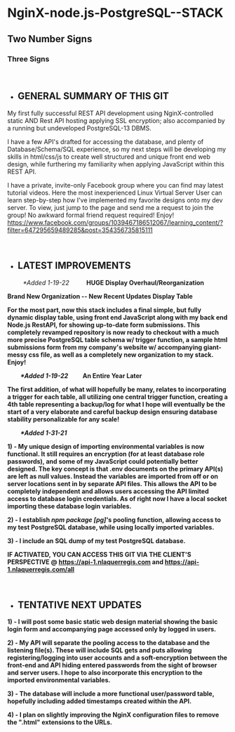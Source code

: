 # NginX-node.js-PostgreSQL--STACK
## Two Number Signs
### Three Signs

</br>

- ## GENERAL SUMMARY OF THIS GIT

My first fully successful REST API development using NginX-controlled static AND Rest API hosting applying SSL encryption; also accompanied by a running but undeveloped PostgreSQL-13 DBMS.

I have a few API's drafted for accessing the database, and plenty of Database/Schema/SQL experience, so my next steps will be developing my skills in html/css/js to create well structured and unique front end web design, while furthering my familiarity when applying JavaScript within this REST API.

I have a private, invite-only Facebook group where you can find may latest tutorial videos. Here the most inexperienced Linux Virtual Server User can learn step-by-step how I've implemented my favorite designs onto my dev server.  To view, just jump to the page and send me a request to join the group!  No awkward formal friend request required! Enjoy!
<https://www.facebook.com/groups/1039467186512067/learning_content/?filter=647295659489285&post=354356735815111>

<br>

- ## LATEST IMPROVEMENTS 

&nbsp;&nbsp;&nbsp;&nbsp;&nbsp;&nbsp;&nbsp;&nbsp; <i>*Added 1-19-22</i>
&nbsp;&nbsp;&nbsp;&nbsp;&nbsp;&nbsp;&nbsp;&nbsp; <b>HUGE Display Overhaul/Reorganization
<br>

Brand New Organization -- New Recent Updates Display Table

For the most part, now this stack includes a final simple, but fully dynamic display table, using front end JavaScript along with my back end Node.js RestAPI, for showing up-to-date form submissions.  This completely revamped repository is now ready to checkout with a much more precise PostgreSQL table schema w/ trigger function, a sample html submissions form from my company's website w/ accompanying giant-messy css file, as well as a completely new organization to my stack.  Enjoy!
<br>

&nbsp;&nbsp;&nbsp;&nbsp;&nbsp;&nbsp;&nbsp;&nbsp; <i>*Added 1-19-22</i>
&nbsp;&nbsp;&nbsp;&nbsp;&nbsp;&nbsp;&nbsp;&nbsp; <b>An Entire Year Later</b>
<br>


The first addition, of what will hopefully be many, relates to incorporating a trigger for each table, all utilizing one central trigger function, creating a 4th table representing a backup/log for what I hope will eventually be the start of a very elaborate and careful backup design ensuring database stability personalizable for any scale!
<br>

&nbsp;&nbsp;&nbsp;&nbsp;&nbsp;&nbsp;&nbsp;&nbsp; <i>*Added 1-31-21</i>

<b>1)</b> - My unique design of importing environmental variables is now functional.  It still requires an encryption (for at least database role passwords), and some of my JavaScript could potentially better designed.  The key concept is that .env documents on the primary API(s) are left as null values.  Instead the variables are imported from off or on server locations sent in by separate API files.  This allows the API to be completely independent and allows users accessing the API limited access to database login credentials.  As of right now I have a local socket importing these database login variables.

<b>2)</b> -  I establish <i>npm package [pg]</i>'s pooling function, allowing access to my test PostgreSQL database, while using locally imported variables.

<b>3)</b> -  I include an SQL dump of my test PostgreSQL database.

<b> IF ACTIVATED, YOU CAN ACCESS THIS GIT VIA THE CLIENT'S PERSPECTIVE @ <https://api-1.nlaquerregis.com> and <https://api-1.nlaquerregis.com/all> </b> 

</br>

- ## TENTATIVE NEXT UPDATES


<b>1)</b> - I will post some basic static web design material showing the basic login form and accompanying page accessed only by logged in users.

<b>2)</b> -  My API will separate the pooling access to the database and the listening file(s). These will include SQL gets and puts allowing registering/logging into user accounts and a soft-encryption between the front-end and API hiding entered passwords from the sight of browser and server users.  I hope to also incorporate this encryption to the imported environmental variables.

<b>3)</b> - The database will include a more functional user/password table, hopefully including added timestamps created within the API.

<b>4)</b> - I plan on slightly improving the NginX configuration files to remove the ".html" extensions to the URLs.

</br>

